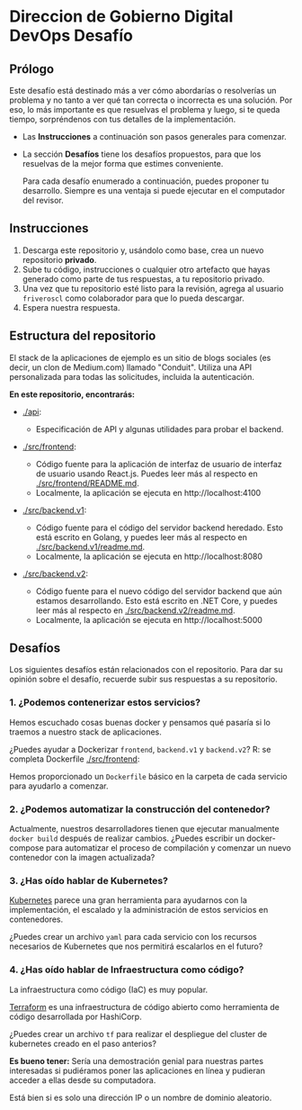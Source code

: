 # Direccion de Gobierno Digital DevOps Desafío

## Prólogo

Este desafío está destinado más a ver cómo abordarías o resolverías un problema y no 
tanto a ver qué tan correcta o incorrecta es una solución. Por eso, lo más importante
es que resuelvas el problema y luego, si te queda tiempo, sorpréndenos con tus detalles
de la implementación. 

- Las **Instrucciones** a continuación son pasos generales para comenzar.

- La sección **Desafíos** tiene los desafíos propuestos, para que los resuelvas de la mejor forma que estimes conveniente.

  Para cada desafío enumerado a continuación, puedes proponer tu desarrollo. 
  Siempre es una ventaja si puede ejecutar en el computador del revisor. 

## Instrucciones

1. Descarga este repositorio y, usándolo como base, crea un nuevo repositorio **privado**.
2. Sube tu código, instrucciones o cualquier otro artefacto que hayas generado como parte de tus respuestas, a tu repositorio privado.
3. Una vez que tu repositorio esté listo para la revisión, agrega al usuario `friveroscl` como colaborador para que lo pueda descargar.
4. Espera nuestra respuesta.

## Estructura del repositorio

El stack de la aplicaciones de ejemplo es un sitio de blogs sociales (es decir, un clon de Medium.com) llamado "Conduit". 
Utiliza una API personalizada para todas las solicitudes, incluida la autenticación.

**En este repositorio, encontrarás:**

- [./api](./api):

  - Especificación de API y algunas utilidades para probar el backend.

- [./src/frontend](./src/frontend):

  - Código fuente para la aplicación de interfaz de usuario de interfaz de usuario usando React.js. Puedes leer más al respecto en [./src/frontend/README.md](./src/frontend/README.md).
  - Localmente, la aplicación se ejecuta en http://localhost:4100

- [./src/backend.v1](./src/backend.v1):

  - Código fuente para el código del servidor backend heredado. Esto está escrito en Golang, y puedes leer más al respecto en [./src/backend.v1/readme.md](./src/backend.v1/readme.md).
  - Localmente, la aplicación se ejecuta en http://localhost:8080

- [./src/backend.v2](./src/backend.v2):

  - Código fuente para el nuevo código del servidor backend que aún estamos desarrollando. Esto está escrito en .NET Core, y puedes leer más al respecto en [./src/backend.v2/readme.md](./src/backend.v2/readme.md).
  - Localmente, la aplicación se ejecuta en http://localhost:5000

## Desafíos

Los siguientes desafíos están relacionados con el repositorio. Para dar su opinión sobre el desafío, recuerde subir sus respuestas a su repositorio.

### 1. ¿Podemos contenerizar estos servicios?

Hemos escuchado cosas buenas docker y pensamos qué pasaría si lo traemos a nuestro stack de aplicaciones.

¿Puedes ayudar a Dockerizar `frontend`, `backend.v1` y `backend.v2`?
R: se completa Dockerfile [./src/frontend](./src/frontend/Dockerfile):

Hemos proporcionado un `Dockerfile` básico en la carpeta de cada servicio para ayudarlo a comenzar.

### 2. ¿Podemos automatizar la construcción del contenedor?

Actualmente, nuestros desarrolladores tienen que ejecutar manualmente `docker build` después de realizar cambios. ¿Puedes escribir un docker-compose para automatizar el proceso de compilación y comenzar un nuevo contenedor con la imagen actualizada?

### 3. ¿Has oído hablar de Kubernetes?

[Kubernetes](https://kubernetes.io/) parece una gran herramienta para ayudarnos con la implementación, el escalado y la administración de estos servicios en contenedores.

¿Puedes crear un archivo `yaml` para cada servicio con los recursos necesarios de Kubernetes que nos permitirá escalarlos en el futuro?

### 4. ¿Has oído hablar de Infraestructura como código?

La infraestructura como código (IaC) es muy popular.

[Terraform](https://www.terraform.io/) es una infraestructura de código abierto como herramienta de código desarrollada por HashiCorp.

¿Puedes crear un archivo `tf` para realizar el despliegue del cluster de kubernetes creado en el paso anterios?

**Es bueno tener:** Sería una demostración genial para nuestras partes interesadas si pudiéramos poner las aplicaciones en línea y pudieran acceder a ellas desde su computadora.

Está bien si es solo una dirección IP o un nombre de dominio aleatorio.
